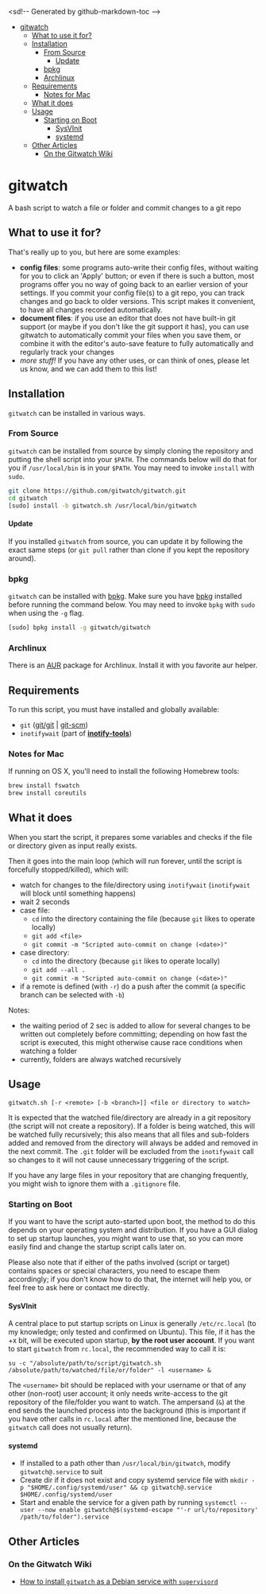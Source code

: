 <sd!-- Generated by github-markdown-toc -->
<!-- gh-md-toc --insert README.md -->
<!-- markdownlint-disable -->
<!--ts-->
   * [gitwatch](#gitwatch)
      * [What to use it for?](#what-to-use-it-for)
      * [Installation](#installation)
         * [From Source](#from-source)
            * [Update](#update)
         * [bpkg](#bpkg)
         * [Archlinux](#archlinux)
      * [Requirements](#requirements)
         * [Notes for Mac](#notes-for-mac)
      * [What it does](#what-it-does)
      * [Usage](#usage)
         * [Starting on Boot](#starting-on-boot)
            * [SysVInit](#sysvinit)
            * [systemd](#systemd)
      * [Other Articles](#other-articles)
         * [On the Gitwatch Wiki](#on-the-gitwatch-wiki)

<!-- Added by: harleypig, at: Sun Mar  7 03:39:32 PM MST 2021 -->

<!--te-->
<!-- markdownlint-enable -->
# gitwatch

A bash script to watch a file or folder and commit changes to a git repo

## What to use it for?

That's really up to you, but here are some examples:

* **config files**: some programs auto-write their config files, without
  waiting for you to click an 'Apply' button; or even if there is such
  a button, most programs offer you no way of going  back to an earlier
  version of your settings. If you commit your config file(s) to a git repo,
  you can track changes and go back to older versions. This script makes it
  convenient, to have all changes recorded automatically.
* **document files**: if you use an editor that does not have built-in git
  support (or maybe if you don't like the git support it has), you can use
  gitwatch to automatically commit your files when you save them, or combine
  it with the editor's auto-save feature to fully automatically and regularly
  track your changes
* *more stuff!* If you have any other uses, or can think of ones, please let
  us know, and we can add them to this list!

## Installation

`gitwatch` can be installed in various ways.

### From Source

`gitwatch` can be installed from source by simply cloning the repository and
putting the shell script into your `$PATH`. The commands below will do that
for you if `/usr/local/bin` is in your `$PATH`. You may need to invoke
`install` with `sudo`.

```sh
git clone https://github.com/gitwatch/gitwatch.git
cd gitwatch
[sudo] install -b gitwatch.sh /usr/local/bin/gitwatch
```

#### Update

If you installed `gitwatch` from source, you can update it by following the
exact same steps (or `git pull` rather than clone if you kept the repository
around).

### bpkg

`gitwatch` can be installed with [bpkg](https://github.com/bpkg/bpkg). Make
sure you have [bpkg](https://github.com/bpkg/bpkg) installed before running
the command below. You may need to invoke `bpkg` with `sudo` when using the
`-g` flag.

```sh
[sudo] bpkg install -g gitwatch/gitwatch
```

### Archlinux

There is an [AUR](https://aur.archlinux.org/packages/gitwatch-git/) package
for Archlinux. Install it with you favorite aur helper.

## Requirements

To run this script, you must have installed and globally available:

* `git` ([git/git](https://github.com/git/git) | [git-scm](http://www.git-scm.com))
* `inotifywait` (part of **[inotify-tools](https://github.com/rvoicilas/inotify-tools)**)

### Notes for Mac

If running on OS X, you'll need to install the following Homebrew tools:

```sh
brew install fswatch
brew install coreutils
```

## What it does

When you start the script, it prepares some variables and checks if the file
or directory given as input really exists.

Then it goes into the main loop (which will run forever, until the script is
forcefully stopped/killed), which will:

* watch for changes to the file/directory using `inotifywait` (`inotifywait`
  will block until something happens)
* wait 2 seconds
* case file:
  * `cd` into the directory containing the file (because `git` likes to operate locally)
  * `git add <file>`
  * `git commit -m "Scripted auto-commit on change (<date>)"`
* case directory:
  * `cd` into the directory  (because `git` likes to operate locally)
  * `git add --all .`
  * `git commit -m "Scripted auto-commit on change (<date>)"`
* if a remote is defined (with `-r`) do a push after the commit (a specific
  branch can be selected with `-b`)

Notes:

* the waiting period of 2 sec is added to allow for several changes to be
  written out completely before committing; depending on how fast the script
  is executed, this might otherwise cause race conditions when watching
  a folder
* currently, folders are always watched recursively

## Usage

`gitwatch.sh [-r <remote> [-b <branch>]] <file or directory to watch>`

It is expected that the watched file/directory are already in a git repository
(the script will not create a repository). If a folder is being watched, this
will be watched fully recursively; this also means that all files and
sub-folders added and removed from the directory will always be added and
removed in the next commit. The `.git` folder will be excluded from the
`inotifywait` call so changes to it will not cause unnecessary triggering of
the script.

If you have any large files in your repository that are changing frequently,
you might wish to ignore them with a `.gitignore` file.

### Starting on Boot

If you want to have the script auto-started upon boot, the method to do this
depends on your operating system and distribution. If you have a GUI dialog to
set up startup launches, you might want to use that, so you can more easily
find and change the startup script calls later on.

Please also note that if either of the paths involved (script or target)
contains spaces or special characters, you need to escape them accordingly; if
you don't know how to do that, the internet will help you, or feel free to ask
here or contact me directly.

#### SysVInit

A central place to put startup scripts on Linux is generally `/etc/rc.local`
(to my knowledge; only tested and confirmed on Ubuntu). This file, if it has
the +x bit, will be executed upon startup, **by the root user account**. If
you want to start `gitwatch` from `rc.local`, the recommended way to call it
is:

<!-- markdownlint-disable -->
`su -c "/absolute/path/to/script/gitwatch.sh /absolute/path/to/watched/file/or/folder" -l <username> &`
<!-- markdownlint-restore -->

The `<username>` bit should be replaced with your username or that of any
other (non-root) user account; it only needs write-access to the git
repository of the file/folder you want to watch. The ampersand (`&`) at the
end sends the launched process into the background (this is important if you
have other calls in `rc.local` after the mentioned line, because the
`gitwatch` call does not usually return).

#### systemd

* If installed to a path other than `/usr/local/bin/gitwatch`, modify
  `gitwatch@.service` to suit
* Create dir if it does not exist and copy systemd service file with `mkdir -p
  "$HOME/.config/systemd/user" && cp gitwatch@.service
  $HOME/.config/systemd/user`
* Start and enable the service for a given path by running `systemctl --user
  --now enable gitwatch@$(systemd-escape "'-r url/to/repository'
  /path/to/folder").service`

## Other Articles

### On the Gitwatch Wiki

* [How to install `gitwatch` as a Debian service with `supervisord`](https://github.com/gitwatch/gitwatch/wiki/gitwatch-as-a-service-on-Debian-with-supervisord)
